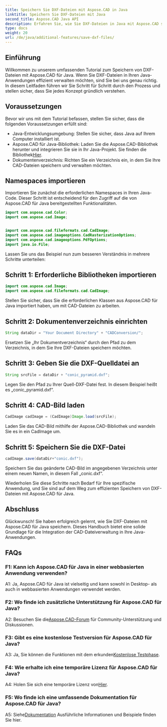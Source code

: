 ```yaml
---
title: Speichern Sie DXF-Dateien mit Aspose.CAD in Java
linktitle: Speichern Sie DXF-Dateien mit Java
second_title: Aspose.CAD Java API
description: Erfahren Sie, wie Sie DXF-Dateien in Java mit Aspose.CAD speichern. Befolgen Sie unsere Schritt-für-Schritt-Anleitung für eine effiziente CAD-Dateiverwaltung.
type: docs
weight: 20
url: /de/java/additional-features/save-dxf-files/
---
```

## Einführung

Willkommen zu unserem umfassenden Tutorial zum Speichern von DXF-Dateien mit Aspose.CAD für Java. Wenn Sie DXF-Dateien in Ihren Java-Anwendungen effizient verwalten möchten, sind Sie bei uns genau richtig. In diesem Leitfaden führen wir Sie Schritt für Schritt durch den Prozess und stellen sicher, dass Sie jedes Konzept gründlich verstehen.

## Voraussetzungen

Bevor wir uns mit dem Tutorial befassen, stellen Sie sicher, dass die folgenden Voraussetzungen erfüllt sind:

- Java-Entwicklungsumgebung: Stellen Sie sicher, dass Java auf Ihrem Computer installiert ist.
-  Aspose.CAD für Java-Bibliothek: Laden Sie die Aspose.CAD-Bibliothek herunter und integrieren Sie sie in Ihr Java-Projekt. Sie finden die Bibliothek[Hier](https://releases.aspose.com/cad/java/).
- Dokumentenverzeichnis: Richten Sie ein Verzeichnis ein, in dem Sie Ihre CAD-Dateien speichern und verwalten möchten.

## Namespaces importieren

Importieren Sie zunächst die erforderlichen Namespaces in Ihren Java-Code. Dieser Schritt ist entscheidend für den Zugriff auf die von Aspose.CAD für Java bereitgestellten Funktionalitäten.

```java
import com.aspose.cad.Color;
import com.aspose.cad.Image;


import com.aspose.cad.fileformats.cad.CadImage;
import com.aspose.cad.imageoptions.CadRasterizationOptions;
import com.aspose.cad.imageoptions.PdfOptions;
import java.io.File;
```

Lassen Sie uns das Beispiel nun zum besseren Verständnis in mehrere Schritte unterteilen:

## Schritt 1: Erforderliche Bibliotheken importieren

```java
import com.aspose.cad.Image;
import com.aspose.cad.fileformats.cad.CadImage;
```

Stellen Sie sicher, dass Sie die erforderlichen Klassen aus Aspose.CAD für Java importiert haben, um mit CAD-Dateien zu arbeiten.

## Schritt 2: Dokumentenverzeichnis einrichten

```java
String dataDir = "Your Document Directory" + "CADConversion/";
```

Ersetzen Sie „Ihr Dokumentverzeichnis“ durch den Pfad zu dem Verzeichnis, in dem Sie Ihre DXF-Dateien speichern möchten.

## Schritt 3: Geben Sie die DXF-Quelldatei an

```java
String srcFile = dataDir + "conic_pyramid.dxf";
```

Legen Sie den Pfad zu Ihrer Quell-DXF-Datei fest. In diesem Beispiel heißt es „conic_pyramid.dxf“.

## Schritt 4: CAD-Bild laden

```java
CadImage cadImage = (CadImage)Image.load(srcFile);
```

Laden Sie das CAD-Bild mithilfe der Aspose.CAD-Bibliothek und wandeln Sie es in ein CadImage um.

## Schritt 5: Speichern Sie die DXF-Datei

```java
cadImage.save(dataDir+"conic.dxf");
```

Speichern Sie das geänderte CAD-Bild im angegebenen Verzeichnis unter einem neuen Namen, in diesem Fall „conic.dxf“.

Wiederholen Sie diese Schritte nach Bedarf für Ihre spezifische Anwendung, und Sie sind auf dem Weg zum effizienten Speichern von DXF-Dateien mit Aspose.CAD für Java.

## Abschluss

Glückwunsch! Sie haben erfolgreich gelernt, wie Sie DXF-Dateien mit Aspose.CAD für Java speichern. Dieses Handbuch bietet eine solide Grundlage für die Integration der CAD-Dateiverwaltung in Ihre Java-Anwendungen.

## FAQs

### F1: Kann ich Aspose.CAD für Java in einer webbasierten Anwendung verwenden?

A1: Ja, Aspose.CAD für Java ist vielseitig und kann sowohl in Desktop- als auch in webbasierten Anwendungen verwendet werden.

### F2: Wo finde ich zusätzliche Unterstützung für Aspose.CAD für Java?

 A2: Besuchen Sie die[Aspose.CAD-Forum](https://forum.aspose.com/c/cad/19) für Community-Unterstützung und Diskussionen.

### F3: Gibt es eine kostenlose Testversion für Aspose.CAD für Java?

 A3: Ja, Sie können die Funktionen mit dem erkunden[Kostenlose Testphase](https://releases.aspose.com/).

### F4: Wie erhalte ich eine temporäre Lizenz für Aspose.CAD für Java?

 A4: Holen Sie sich eine temporäre Lizenz von[Hier](https://purchase.aspose.com/temporary-license/).

### F5: Wo finde ich eine umfassende Dokumentation für Aspose.CAD für Java?

 A5: Siehe[Dokumentation](https://reference.aspose.com/cad/java/) Ausführliche Informationen und Beispiele finden Sie hier.